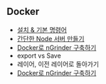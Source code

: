## Docker

* [설치 & 기본 명령어](https://wade42.github.io/docker/install)
* [간단한 Node 서버 만들기]()
* [Docker로 nGrinder 구축하기](https://wade42.github.io/docker/ngrinder)
* export vs Save
* 레이어, 이전 레이어로 돌아가기
* [Docker로 nGrinder 구축하기]()
